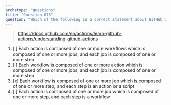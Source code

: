 ```yaml
---
archetype: "questions"
title: "Question 078"
question: "Which of the following is a correct statement about GitHub Workflows and Actions?"
---
```



> https://docs.github.com/en/actions/learn-github-actions/understanding-github-actions
1. [ ] Each action is composed of one or more workflows which is composed of one or more jobs, and each job is composed of one or more step
1. [ ] Each workflow is composed of one or more action which is composed of one or more jobs, and each job is composed of one or more step
1. [x] Each workflow is composed of one or more job which is composed of one or more step, and each step is an action or a script
1. [ ] Each action is composed of one or more job which is composed of one or more step, and each step is a workflow
